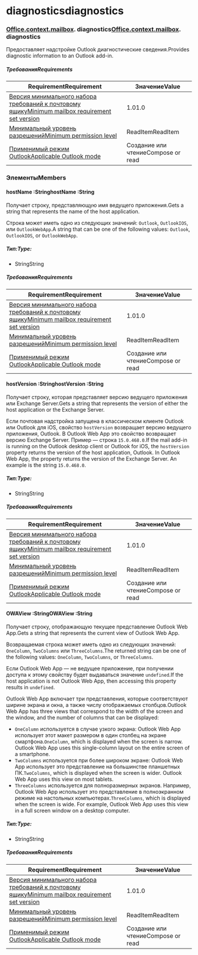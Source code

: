 
# <a name="diagnostics"></a><span data-ttu-id="08ae3-101">diagnostics</span><span class="sxs-lookup"><span data-stu-id="08ae3-101">diagnostics</span></span>

### <span data-ttu-id="08ae3-p101">[Office](Office.md)[.context](Office.context.md)[.mailbox](Office.context.mailbox.md). diagnostics</span><span class="sxs-lookup"><span data-stu-id="08ae3-p101">[Office](Office.md)[.context](Office.context.md)[.mailbox](Office.context.mailbox.md). diagnostics</span></span>

<span data-ttu-id="08ae3-104">Предоставляет надстройке Outlook диагностические сведения.</span><span class="sxs-lookup"><span data-stu-id="08ae3-104">Provides diagnostic information to an Outlook add-in.</span></span>

##### <a name="requirements"></a><span data-ttu-id="08ae3-105">Требования</span><span class="sxs-lookup"><span data-stu-id="08ae3-105">Requirements</span></span>

|<span data-ttu-id="08ae3-106">Requirement</span><span class="sxs-lookup"><span data-stu-id="08ae3-106">Requirement</span></span>| <span data-ttu-id="08ae3-107">Значение</span><span class="sxs-lookup"><span data-stu-id="08ae3-107">Value</span></span>|
|---|---|
|[<span data-ttu-id="08ae3-108">Версия минимального набора требований к почтовому ящику</span><span class="sxs-lookup"><span data-stu-id="08ae3-108">Minimum mailbox requirement set version</span></span>](/javascript/office/requirement-sets/outlook-api-requirement-sets)| <span data-ttu-id="08ae3-109">1.0</span><span class="sxs-lookup"><span data-stu-id="08ae3-109">1.0</span></span>|
|[<span data-ttu-id="08ae3-110">Минимальный уровень разрешений</span><span class="sxs-lookup"><span data-stu-id="08ae3-110">Minimum permission level</span></span>](https://docs.microsoft.com/outlook/add-ins/understanding-outlook-add-in-permissions)| <span data-ttu-id="08ae3-111">ReadItem</span><span class="sxs-lookup"><span data-stu-id="08ae3-111">ReadItem</span></span>|
|[<span data-ttu-id="08ae3-112">Применимый режим Outlook</span><span class="sxs-lookup"><span data-stu-id="08ae3-112">Applicable Outlook mode</span></span>](https://docs.microsoft.com/outlook/add-ins/#extension-points)| <span data-ttu-id="08ae3-113">Создание или чтение</span><span class="sxs-lookup"><span data-stu-id="08ae3-113">Compose or read</span></span>|

### <a name="members"></a><span data-ttu-id="08ae3-114">Элементы</span><span class="sxs-lookup"><span data-stu-id="08ae3-114">Members</span></span>

####  <a name="hostname-string"></a><span data-ttu-id="08ae3-115">hostName :String</span><span class="sxs-lookup"><span data-stu-id="08ae3-115">hostName :String</span></span>

<span data-ttu-id="08ae3-116">Получает строку, представляющую имя ведущего приложения.</span><span class="sxs-lookup"><span data-stu-id="08ae3-116">Gets a string that represents the name of the host application.</span></span>

<span data-ttu-id="08ae3-117">Строка может иметь одно из следующих значений: `Outlook`, `OutlookIOS`, или `OutlookWebApp`.</span><span class="sxs-lookup"><span data-stu-id="08ae3-117">A string that can be one of the following values: `Outlook`, `OutlookIOS`, or `OutlookWebApp`.</span></span>

##### <a name="type"></a><span data-ttu-id="08ae3-118">Тип:</span><span class="sxs-lookup"><span data-stu-id="08ae3-118">Type:</span></span>

*   <span data-ttu-id="08ae3-119">String</span><span class="sxs-lookup"><span data-stu-id="08ae3-119">String</span></span>

##### <a name="requirements"></a><span data-ttu-id="08ae3-120">Требования</span><span class="sxs-lookup"><span data-stu-id="08ae3-120">Requirements</span></span>

|<span data-ttu-id="08ae3-121">Requirement</span><span class="sxs-lookup"><span data-stu-id="08ae3-121">Requirement</span></span>| <span data-ttu-id="08ae3-122">Значение</span><span class="sxs-lookup"><span data-stu-id="08ae3-122">Value</span></span>|
|---|---|
|[<span data-ttu-id="08ae3-123">Версия минимального набора требований к почтовому ящику</span><span class="sxs-lookup"><span data-stu-id="08ae3-123">Minimum mailbox requirement set version</span></span>](/javascript/office/requirement-sets/outlook-api-requirement-sets)| <span data-ttu-id="08ae3-124">1.0</span><span class="sxs-lookup"><span data-stu-id="08ae3-124">1.0</span></span>|
|[<span data-ttu-id="08ae3-125">Минимальный уровень разрешений</span><span class="sxs-lookup"><span data-stu-id="08ae3-125">Minimum permission level</span></span>](https://docs.microsoft.com/outlook/add-ins/understanding-outlook-add-in-permissions)| <span data-ttu-id="08ae3-126">ReadItem</span><span class="sxs-lookup"><span data-stu-id="08ae3-126">ReadItem</span></span>|
|[<span data-ttu-id="08ae3-127">Применимый режим Outlook</span><span class="sxs-lookup"><span data-stu-id="08ae3-127">Applicable Outlook mode</span></span>](https://docs.microsoft.com/outlook/add-ins/#extension-points)| <span data-ttu-id="08ae3-128">Создание или чтение</span><span class="sxs-lookup"><span data-stu-id="08ae3-128">Compose or read</span></span>|

####  <a name="hostversion-string"></a><span data-ttu-id="08ae3-129">hostVersion :String</span><span class="sxs-lookup"><span data-stu-id="08ae3-129">hostVersion :String</span></span>

<span data-ttu-id="08ae3-130">Получает строку, которая представляет версию ведущего приложения или Exchange Server.</span><span class="sxs-lookup"><span data-stu-id="08ae3-130">Gets a string that represents the version of either the host application or the Exchange Server.</span></span>

<span data-ttu-id="08ae3-p102">Если почтовая надстройка запущена в классическом клиенте Outlook или Outlook для iOS, свойство `hostVersion` возвращает версию ведущего приложения, Outlook. В Outlook Web App это свойство возвращает версию Exchange Server. Пример — строка `15.0.468.0`.</span><span class="sxs-lookup"><span data-stu-id="08ae3-p102">If the mail add-in is running on the Outlook desktop client or Outlook for iOS, the `hostVersion` property returns the version of the host application, Outlook. In Outlook Web App, the property returns the version of the Exchange Server. An example is the string `15.0.468.0`.</span></span>

##### <a name="type"></a><span data-ttu-id="08ae3-134">Тип:</span><span class="sxs-lookup"><span data-stu-id="08ae3-134">Type:</span></span>

*   <span data-ttu-id="08ae3-135">String</span><span class="sxs-lookup"><span data-stu-id="08ae3-135">String</span></span>

##### <a name="requirements"></a><span data-ttu-id="08ae3-136">Требования</span><span class="sxs-lookup"><span data-stu-id="08ae3-136">Requirements</span></span>

|<span data-ttu-id="08ae3-137">Requirement</span><span class="sxs-lookup"><span data-stu-id="08ae3-137">Requirement</span></span>| <span data-ttu-id="08ae3-138">Значение</span><span class="sxs-lookup"><span data-stu-id="08ae3-138">Value</span></span>|
|---|---|
|[<span data-ttu-id="08ae3-139">Версия минимального набора требований к почтовому ящику</span><span class="sxs-lookup"><span data-stu-id="08ae3-139">Minimum mailbox requirement set version</span></span>](/javascript/office/requirement-sets/outlook-api-requirement-sets)| <span data-ttu-id="08ae3-140">1.0</span><span class="sxs-lookup"><span data-stu-id="08ae3-140">1.0</span></span>|
|[<span data-ttu-id="08ae3-141">Минимальный уровень разрешений</span><span class="sxs-lookup"><span data-stu-id="08ae3-141">Minimum permission level</span></span>](https://docs.microsoft.com/outlook/add-ins/understanding-outlook-add-in-permissions)| <span data-ttu-id="08ae3-142">ReadItem</span><span class="sxs-lookup"><span data-stu-id="08ae3-142">ReadItem</span></span>|
|[<span data-ttu-id="08ae3-143">Применимый режим Outlook</span><span class="sxs-lookup"><span data-stu-id="08ae3-143">Applicable Outlook mode</span></span>](https://docs.microsoft.com/outlook/add-ins/#extension-points)| <span data-ttu-id="08ae3-144">Создание или чтение</span><span class="sxs-lookup"><span data-stu-id="08ae3-144">Compose or read</span></span>|

####  <a name="owaview-string"></a><span data-ttu-id="08ae3-145">OWAView :String</span><span class="sxs-lookup"><span data-stu-id="08ae3-145">OWAView :String</span></span>

<span data-ttu-id="08ae3-146">Получает строку, отображающую текущее представление Outlook Web App.</span><span class="sxs-lookup"><span data-stu-id="08ae3-146">Gets a string that represents the current view of Outlook Web App.</span></span>

<span data-ttu-id="08ae3-147">Возвращаемая строка может иметь одно из следующих значений: `OneColumn`, `TwoColumns` или `ThreeColumns`.</span><span class="sxs-lookup"><span data-stu-id="08ae3-147">The returned string can be one of the following values: `OneColumn`, `TwoColumns`, or `ThreeColumns`.</span></span>

<span data-ttu-id="08ae3-148">Если Outlook Web App — не ведущее приложение, при получении доступа к этому свойству будет выдаваться значение `undefined`.</span><span class="sxs-lookup"><span data-stu-id="08ae3-148">If the host application is not Outlook Web App, then accessing this property results in `undefined`.</span></span>

<span data-ttu-id="08ae3-149">Outlook Web App включает три представления, которые соответствуют ширине экрана и окна, а также числу отображаемых столбцов.</span><span class="sxs-lookup"><span data-stu-id="08ae3-149">Outlook Web App has three views that correspond to the width of the screen and the window, and the number of columns that can be displayed:</span></span>

*   <span data-ttu-id="08ae3-p103">`OneColumn` используется в случае узкого экрана: Outlook Web App использует этот макет размером в один столбец на экране смартфона.</span><span class="sxs-lookup"><span data-stu-id="08ae3-p103">`OneColumn`, which is displayed when the screen is narrow. Outlook Web App uses this single-column layout on the entire screen of a smartphone.</span></span>
*   <span data-ttu-id="08ae3-p104">`TwoColumns` используется при более широком экране: Outlook Web App использует это представление на большинстве планшетных ПК.</span><span class="sxs-lookup"><span data-stu-id="08ae3-p104">`TwoColumns`, which is displayed when the screen is wider. Outlook Web App uses this view on most tablets.</span></span>
*   <span data-ttu-id="08ae3-p105">`ThreeColumns` используется для полноразмерных экранов. Например, Outlook Web App использует это представление в полноэкранном режиме на настольных компьютерах.</span><span class="sxs-lookup"><span data-stu-id="08ae3-p105">`ThreeColumns`, which is displayed when the screen is wide. For example, Outlook Web App uses this view in a full screen window on a desktop computer.</span></span>

##### <a name="type"></a><span data-ttu-id="08ae3-156">Тип:</span><span class="sxs-lookup"><span data-stu-id="08ae3-156">Type:</span></span>

*   <span data-ttu-id="08ae3-157">String</span><span class="sxs-lookup"><span data-stu-id="08ae3-157">String</span></span>

##### <a name="requirements"></a><span data-ttu-id="08ae3-158">Требования</span><span class="sxs-lookup"><span data-stu-id="08ae3-158">Requirements</span></span>

|<span data-ttu-id="08ae3-159">Requirement</span><span class="sxs-lookup"><span data-stu-id="08ae3-159">Requirement</span></span>| <span data-ttu-id="08ae3-160">Значение</span><span class="sxs-lookup"><span data-stu-id="08ae3-160">Value</span></span>|
|---|---|
|[<span data-ttu-id="08ae3-161">Версия минимального набора требований к почтовому ящику</span><span class="sxs-lookup"><span data-stu-id="08ae3-161">Minimum mailbox requirement set version</span></span>](/javascript/office/requirement-sets/outlook-api-requirement-sets)| <span data-ttu-id="08ae3-162">1.0</span><span class="sxs-lookup"><span data-stu-id="08ae3-162">1.0</span></span>|
|[<span data-ttu-id="08ae3-163">Минимальный уровень разрешений</span><span class="sxs-lookup"><span data-stu-id="08ae3-163">Minimum permission level</span></span>](https://docs.microsoft.com/outlook/add-ins/understanding-outlook-add-in-permissions)| <span data-ttu-id="08ae3-164">ReadItem</span><span class="sxs-lookup"><span data-stu-id="08ae3-164">ReadItem</span></span>|
|[<span data-ttu-id="08ae3-165">Применимый режим Outlook</span><span class="sxs-lookup"><span data-stu-id="08ae3-165">Applicable Outlook mode</span></span>](https://docs.microsoft.com/outlook/add-ins/#extension-points)| <span data-ttu-id="08ae3-166">Создание или чтение</span><span class="sxs-lookup"><span data-stu-id="08ae3-166">Compose or read</span></span>|